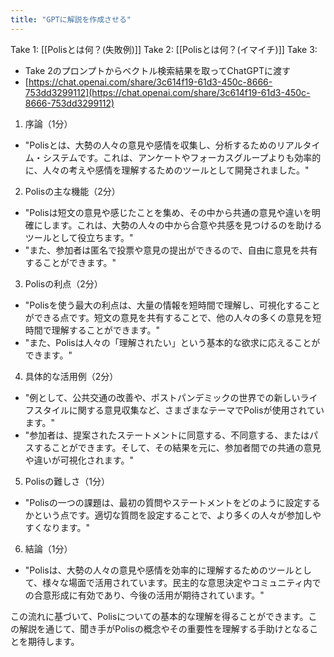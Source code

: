 ```yaml
---
title: "GPTに解説を作成させる"
---
```


Take 1: [[Polisとは何？(失敗例)]]
Take 2: [[Polisとは何？(イマイチ)]]
Take 3:
- Take 2のプロンプトからベクトル検索結果を取ってChatGPTに渡す
- [https://chat.openai.com/share/3c614f19-61d3-450c-8666-753dd3299112](https://chat.openai.com/share/3c614f19-61d3-450c-8666-753dd3299112)

1. 序論（1分）
- "Polisとは、大勢の人々の意見や感情を収集し、分析するためのリアルタイム・システムです。これは、アンケートやフォーカスグループよりも効率的に、人々の考えや感情を理解するためのツールとして開発されました。"

2. Polisの主な機能（2分）
- "Polisは短文の意見や感じたことを集め、その中から共通の意見や違いを明確にします。これは、大勢の人々の中から合意や共感を見つけるのを助けるツールとして役立ちます。"
- "また、参加者は匿名で投票や意見の提出ができるので、自由に意見を共有することができます。"

3. Polisの利点（2分）
- "Polisを使う最大の利点は、大量の情報を短時間で理解し、可視化することができる点です。短文の意見を共有することで、他の人々の多くの意見を短時間で理解することができます。"
- "また、Polisは人々の「理解されたい」という基本的な欲求に応えることができます。"

4. 具体的な活用例（2分）
- "例として、公共交通の改善や、ポストパンデミックの世界での新しいライフスタイルに関する意見収集など、さまざまなテーマでPolisが使用されています。"
- "参加者は、提案されたステートメントに同意する、不同意する、またはパスすることができます。そして、その結果を元に、参加者間での共通の意見や違いが可視化されます。"

5. Polisの難しさ（1分）
- "Polisの一つの課題は、最初の質問やステートメントをどのように設定するかという点です。適切な質問を設定することで、より多くの人々が参加しやすくなります。"

6. 結論（1分）
- "Polisは、大勢の人々の意見や感情を効率的に理解するためのツールとして、様々な場面で活用されています。民主的な意思決定やコミュニティ内での合意形成に有効であり、今後の活用が期待されています。"

この流れに基づいて、Polisについての基本的な理解を得ることができます。この解説を通じて、聞き手がPolisの概念やその重要性を理解する手助けとなることを期待します。